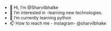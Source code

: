 - 👋 Hi, I’m @Sharvilbhalke
- 👀 I’m interested in -learning new technologies.
- 🌱 I’m currently learning python
- 📫 How to reach me - instagram- @sharvilbhake

<!---
Sharvilbhalke/Sharvilbhalke is a ✨ special ✨ repository because its `README.md` (this file) appears on your GitHub profile.
You can click the Preview link to take a look at your changes.
--->
